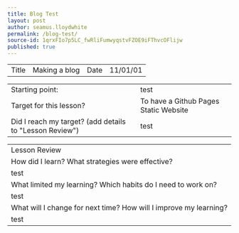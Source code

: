 ```yaml
---
title: Blog Test
layout: post
author: seamus.lloydwhite
permalink: /blog-test/
source-id: 1qrxFIo7p5LC_fwRliFumwyqstvFZOE9iFThvcOFlijw
published: true
---
```

<table>
  <tr>
    <td>Title</td>
    <td>Making a blog</td>
    <td>Date</td>
    <td>11/01/01</td>
  </tr>
</table>


<table>
  <tr>
    <td>Starting point:</td>
    <td>test</td>
  </tr>
  <tr>
    <td>Target for this lesson?</td>
    <td>To have a Github Pages Static Website</td>
  </tr>
  <tr>
    <td>Did I reach my target? 
(add details to "Lesson Review")</td>
    <td> test</td>
  </tr>
</table>


<table>
  <tr>
    <td>Lesson Review</td>
  </tr>
  <tr>
    <td>How did I learn? What strategies were effective? </td>
  </tr>
  <tr>
    <td>test</td>
  </tr>
  <tr>
    <td>What limited my learning? Which habits do I need to work on? </td>
  </tr>
  <tr>
    <td>test</td>
  </tr>
  <tr>
    <td>What will I change for next time? How will I improve my learning?</td>
  </tr>
  <tr>
    <td>test</td>
  </tr>
</table>


